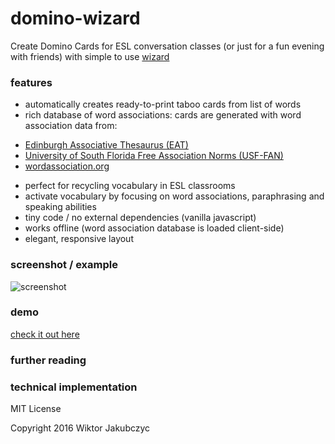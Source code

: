 # domino-wizard
Create Domino Cards for ESL conversation classes (or just for a fun evening with friends) with simple to use [wizard](http://monolithpl.github.io/taboo-cards/)

### features
- automatically creates ready-to-print taboo cards from list of words
- rich database of word associations: cards are generated with word association data from:
 * [Edinburgh Associative Thesaurus (EAT)](http://www.eat.rl.ac.uk/)
 * [University of South Florida Free Association Norms (USF-FAN)](http://w3.usf.edu/FreeAssociation/)
 * [wordassociation.org](http://www.wordassociation.org/about/)
- perfect for recycling vocabulary in ESL classrooms
- activate vocabulary by focusing on word associations, paraphrasing and speaking abilities
- tiny code / no external dependencies (vanilla javascript)
- works offline (word association database is loaded client-side)
- elegant, responsive layout

### screenshot / example
![screenshot](http://monolithpl.github.io/taboo-cards/taboo.png "screenshot")

### demo
[check it out here](http://monolithpl.github.io/taboo-cards/)

### further reading

### technical implementation
MIT License

Copyright 2016 Wiktor Jakubczyc
